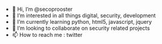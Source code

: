 - 👋 Hi, I’m @secoprooster
- 👀 I’m interested in all things digital, security, development
- 🌱 I’m currently learning python, html5, javascript, jquery
- 💞️ I’m looking to collaborate on security related projects
- 📫 How to reach me : twitter

<!---
secoprooster/secoprooster is a ✨ special ✨ repository because its `README.md` (this file) appears on your GitHub profile.
You can click the Preview link to take a look at your changes.
--->
